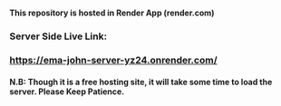 #### This repository is hosted in Render App (render.com)

### Server Side Live Link: 
### https://ema-john-server-yz24.onrender.com/


#### N.B: Though it is a free hosting site, it will take some time to load the server. Please Keep Patience.
